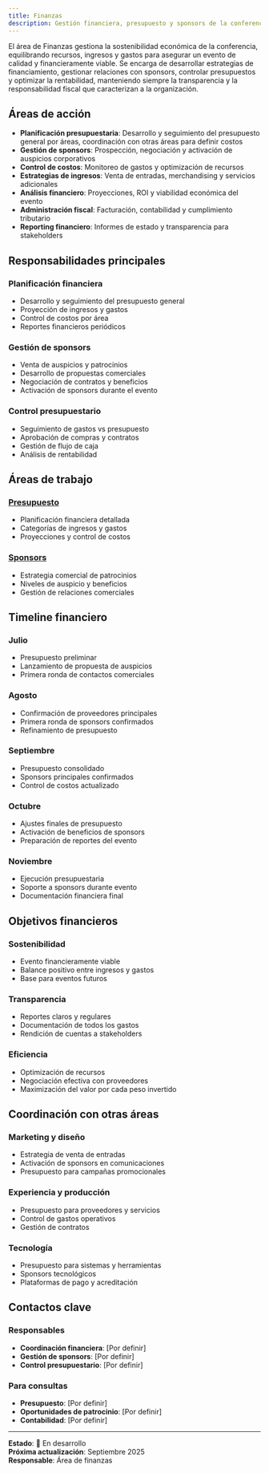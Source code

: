 ```yaml
---
title: Finanzas
description: Gestión financiera, presupuesto y sponsors de la conferencia 2025
---
```


El área de Finanzas gestiona la sostenibilidad económica de la conferencia, equilibrando recursos, ingresos y gastos para asegurar un evento de calidad y financieramente viable. Se encarga de desarrollar estrategias de financiamiento, gestionar relaciones con sponsors, controlar presupuestos y optimizar la rentabilidad, manteniendo siempre la transparencia y la responsabilidad fiscal que caracterizan a la organización.

## Áreas de acción

- **Planificación presupuestaria**: Desarrollo y seguimiento del presupuesto general por áreas, coordinación con otras áreas para definir costos
- **Gestión de sponsors**: Prospección, negociación y activación de auspicios corporativos
- **Control de costos**: Monitoreo de gastos y optimización de recursos
- **Estrategias de ingresos**: Venta de entradas, merchandising y servicios adicionales
- **Análisis financiero**: Proyecciones, ROI y viabilidad económica del evento
- **Administración fiscal**: Facturación, contabilidad y cumplimiento tributario
- **Reporting financiero**: Informes de estado y transparencia para stakeholders

## Responsabilidades principales

### **Planificación financiera**
- Desarrollo y seguimiento del presupuesto general
- Proyección de ingresos y gastos
- Control de costos por área
- Reportes financieros periódicos

### **Gestión de sponsors**
- Venta de auspicios y patrocinios
- Desarrollo de propuestas comerciales
- Negociación de contratos y beneficios
- Activación de sponsors durante el evento

### **Control presupuestario**
- Seguimiento de gastos vs presupuesto
- Aprobación de compras y contratos
- Gestión de flujo de caja
- Análisis de rentabilidad

## Áreas de trabajo

### **[Presupuesto](/areas/finanzas/presupuesto)**
- Planificación financiera detallada
- Categorías de ingresos y gastos
- Proyecciones y control de costos

### **[Sponsors](/areas/finanzas/sponsors)**
- Estrategia comercial de patrocinios
- Niveles de auspicio y beneficios
- Gestión de relaciones comerciales

## Timeline financiero

### **Julio**
- Presupuesto preliminar
- Lanzamiento de propuesta de auspicios
- Primera ronda de contactos comerciales

### **Agosto**
- Confirmación de proveedores principales
- Primera ronda de sponsors confirmados
- Refinamiento de presupuesto

### **Septiembre**
- Presupuesto consolidado
- Sponsors principales confirmados
- Control de costos actualizado

### **Octubre**
- Ajustes finales de presupuesto
- Activación de beneficios de sponsors
- Preparación de reportes del evento

### **Noviembre**
- Ejecución presupuestaria
- Soporte a sponsors durante evento
- Documentación financiera final

## Objetivos financieros

### **Sostenibilidad**
- Evento financieramente viable
- Balance positivo entre ingresos y gastos
- Base para eventos futuros

### **Transparencia**
- Reportes claros y regulares
- Documentación de todos los gastos
- Rendición de cuentas a stakeholders

### **Eficiencia**
- Optimización de recursos
- Negociación efectiva con proveedores
- Maximización del valor por cada peso invertido

## Coordinación con otras áreas

### **Marketing y diseño**
- Estrategia de venta de entradas
- Activación de sponsors en comunicaciones
- Presupuesto para campañas promocionales

### **Experiencia y producción**
- Presupuesto para proveedores y servicios
- Control de gastos operativos
- Gestión de contratos

### **Tecnología**
- Presupuesto para sistemas y herramientas
- Sponsors tecnológicos
- Plataformas de pago y acreditación

## Contactos clave

### **Responsables**
- **Coordinación financiera**: [Por definir]
- **Gestión de sponsors**: [Por definir]
- **Control presupuestario**: [Por definir]

### **Para consultas**
- **Presupuesto**: [Por definir]
- **Oportunidades de patrocinio**: [Por definir]
- **Contabilidad**: [Por definir]

---

**Estado**: 🚧 En desarrollo  
**Próxima actualización**: Septiembre 2025  
**Responsable**: Área de finanzas